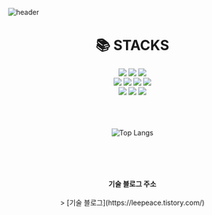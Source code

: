 ![header](https://capsule-render.vercel.app/api?type=wave&color=auto&height=300&section=header&text=welcome&fontSize=90)

<div align=center><h1>📚 STACKS</h1></div>
<div align=center> 
<img src="https://img.shields.io/badge/java-007396?style=for-the-badge&logo=java&logoColor=white"> 
<img src="https://img.shields.io/badge/spring-6DB33F?style=for-the-badge&logo=spring&logoColor=white">
<img src="https://img.shields.io/badge/apache tomcat-F8DC75?style=for-the-badge&logo=apachetomcat&logoColor=white">
<br>

<img src="https://img.shields.io/badge/html5-E34F26?style=for-the-badge&logo=html5&logoColor=white"> 
<img src="https://img.shields.io/badge/css-1572B6?style=for-the-badge&logo=css3&logoColor=white"> 
<img src="https://img.shields.io/badge/javascript-F7DF1E?style=for-the-badge&logo=javascript&logoColor=black"> 
<img src="https://img.shields.io/badge/bootstrap-7952B3?style=for-the-badge&logo=bootstrap&logoColor=white">
<br>

<img src="https://img.shields.io/badge/oracle-F80000?style=for-the-badge&logo=oracle&logoColor=white"> 
<img src="https://img.shields.io/badge/mysql-4479A1?style=for-the-badge&logo=mysql&logoColor=white"> 
<img src="https://img.shields.io/badge/vue.js-4FC08D?style=for-the-badge&logo=vue.js&logoColor=white">
 
<br>
<br>
<br>
<br>
 
![Top Langs](https://github-readme-stats.vercel.app/api/top-langs/?username=leepeace&layout=compact&theme=tokyonight)

 <br>
 <br>
 <br>
 

<div align=center><h4>기술 블로그 주소</h4></div>
 > [기술 블로그](https://leepeace.tistory.com/)
 
</div>
